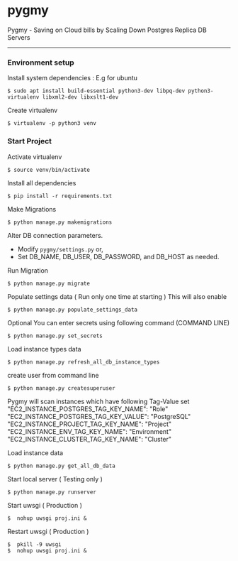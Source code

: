 # pygmy
Pygmy - Saving on Cloud bills by Scaling Down Postgres Replica DB Servers

---

### Environment setup
Install system dependencies : E.g for ubuntu
```shell
$ sudo apt install build-essential python3-dev libpq-dev python3-virtualenv libxml2-dev libxslt1-dev
```

Create virtualenv
```shell
$ virtualenv -p python3 venv
```

### Start Project
Activate virtualenv
```shell
$ source venv/bin/activate
```

Install all dependencies
```shell
$ pip install -r requirements.txt
```

Make Migrations
```shell
$ python manage.py makemigrations
```

Alter DB connection parameters.
- Modify `pygmy/settings.py` or,
- Set DB_NAME, DB_USER, DB_PASSWORD, and DB_HOST as needed.

Run Migration
```shell
$ python manage.py migrate
```

Populate settings data ( Run only one time at starting )
This will also enable 
```shell
$ python manage.py populate_settings_data
```

Optional You can enter secrets using following command (COMMAND LINE)
```shell
$ python manage.py set_secrets
```

Load instance types data
```shell
$ python manage.py refresh_all_db_instance_types
```

create user from command line
```shell
$ python manage.py createsuperuser
```

Pygmy will scan instances which have following Tag-Value set
"EC2_INSTANCE_POSTGRES_TAG_KEY_NAME": "Role"
"EC2_INSTANCE_POSTGRES_TAG_KEY_VALUE": "PostgreSQL"
"EC2_INSTANCE_PROJECT_TAG_KEY_NAME": "Project"
"EC2_INSTANCE_ENV_TAG_KEY_NAME": "Environment"
"EC2_INSTANCE_CLUSTER_TAG_KEY_NAME": "Cluster"

Load instance data
```shell
$ python manage.py get_all_db_data
```

Start local server ( Testing only )
```shell
$ python manage.py runserver
```

Start uwsgi ( Production )
```shell
$  nohup uwsgi proj.ini &
```

Restart uwsgi ( Production )
```shell
$  pkill -9 uwsgi
$  nohup uwsgi proj.ini &
```

